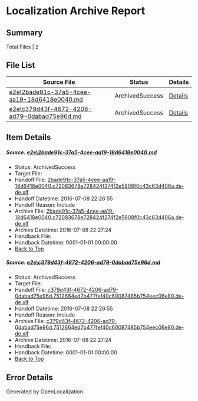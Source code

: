 # <a name='report-top'></a> Localization Archive Report

## Summary
 Total Files | 2

## File List
 Source File | Status | Details 
 ----------- | ------ | ------- 
 [e2e\2bade91c-37a5-4cee-aa19-18d6418e0040.md](https://github.com/OpenLocalizationTestOrg/oltest/blob/c3f8098817758f5f56fdaa5bf9c90dedf77b734f/e2e/2bade91c-37a5-4cee-aa19-18d6418e0040.md) | ArchivedSuccess | [Details](#826544dbd19ad1bb2801e99baa948f640decd7bb1)
 [e2e\c379d43f-4672-4206-ad79-0dabad75e96d.md](https://github.com/OpenLocalizationTestOrg/oltest/blob/c3f8098817758f5f56fdaa5bf9c90dedf77b734f/e2e/c379d43f-4672-4206-ad79-0dabad75e96d.md) | ArchivedSuccess | [Details](#b6f98741c814aa1ad9dfb0707dee7684e5e79c922)

## Item Details
##### <a name='826544dbd19ad1bb2801e99baa948f640decd7bb1'></a> Source: [e2e\2bade91c-37a5-4cee-aa19-18d6418e0040.md](https://github.com/OpenLocalizationTestOrg/oltest/blob/c3f8098817758f5f56fdaa5bf9c90dedf77b734f/e2e/2bade91c-37a5-4cee-aa19-18d6418e0040.md)
* Status: ArchivedSuccess
* Target File: 
* Handoff File: [2bade91c-37a5-4cee-aa19-18d6418e0040.c72083678e728424f274f2e5908f0c43c63d406a.de-de.xlf](https://github.com/OpenLocalizationTestOrg/olhandoff-e2e/blob/f47209efe9ab28f57005332553b77354fba92018/ol-handoff/OpenLocalizationTestOrg/oltest-dede-fly/ci/ht/2bade91c-37a5-4cee-aa19-18d6418e0040.c72083678e728424f274f2e5908f0c43c63d406a.de-de.xlf)
* Handoff Datetime: 2016-07-08 22:26:55
* Handoff Reason: Include
* Archive File: [2bade91c-37a5-4cee-aa19-18d6418e0040.c72083678e728424f274f2e5908f0c43c63d406a.de-de.xlf](https://github.com/OpenLocalizationTestOrg/olhandoff-e2e/blob/a96b25d66a783b1df65a19c10d5212a4635abfd7/ol-archive/OpenLocalizationTestOrg/oltest-dede-fly/ci/ht/2bade91c-37a5-4cee-aa19-18d6418e0040.c72083678e728424f274f2e5908f0c43c63d406a.de-de.xlf)
* Archive Datetime: 2016-07-08 22:27:24
* Handback File: 
* Handback Datetime: 0001-01-01 00:00:00
* [Back to Top](#report-top)

##### <a name='b6f98741c814aa1ad9dfb0707dee7684e5e79c922'></a> Source: [e2e\c379d43f-4672-4206-ad79-0dabad75e96d.md](https://github.com/OpenLocalizationTestOrg/oltest/blob/c3f8098817758f5f56fdaa5bf9c90dedf77b734f/e2e/c379d43f-4672-4206-ad79-0dabad75e96d.md)
* Status: ArchivedSuccess
* Target File: 
* Handoff File: [c379d43f-4672-4206-ad79-0dabad75e96d.7512664ed7b477fef40c60087485b754eec06e80.de-de.xlf](https://github.com/OpenLocalizationTestOrg/olhandoff-e2e/blob/f47209efe9ab28f57005332553b77354fba92018/ol-handoff/OpenLocalizationTestOrg/oltest-dede-fly/ci/ht/c379d43f-4672-4206-ad79-0dabad75e96d.7512664ed7b477fef40c60087485b754eec06e80.de-de.xlf)
* Handoff Datetime: 2016-07-08 22:26:55
* Handoff Reason: Include
* Archive File: [c379d43f-4672-4206-ad79-0dabad75e96d.7512664ed7b477fef40c60087485b754eec06e80.de-de.xlf](https://github.com/OpenLocalizationTestOrg/olhandoff-e2e/blob/a96b25d66a783b1df65a19c10d5212a4635abfd7/ol-archive/OpenLocalizationTestOrg/oltest-dede-fly/ci/ht/c379d43f-4672-4206-ad79-0dabad75e96d.7512664ed7b477fef40c60087485b754eec06e80.de-de.xlf)
* Archive Datetime: 2016-07-08 22:27:24
* Handback File: 
* Handback Datetime: 0001-01-01 00:00:00
* [Back to Top](#report-top)


## Error Details

Generated by OpenLocalization.
